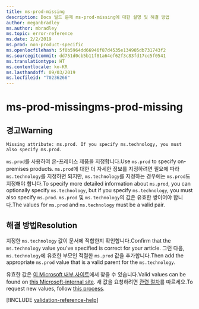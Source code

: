 ```yaml
---
title: ms-prod-missing
description: Docs 빌드 문제 ms-prod-missing에 대한 설명 및 해결 방법
author: meganbradley
ms.author: mbradley
ms.topic: error-reference
ms.date: 2/2/2019
ms.prod: non-product-specific
ms.openlocfilehash: 5f0b5964dd66946f87d4535e134905db731743f2
ms.sourcegitcommit: dd751d0cb5b11f81a64ef62f3c83fd17cc5f0541
ms.translationtype: HT
ms.contentlocale: ko-KR
ms.lasthandoff: 09/03/2019
ms.locfileid: "70236266"
---
```

# <a name="ms-prod-missing"></a><span data-ttu-id="d1569-103">ms-prod-missing</span><span class="sxs-lookup"><span data-stu-id="d1569-103">ms-prod-missing</span></span>

## <a name="warning"></a><span data-ttu-id="d1569-104">경고</span><span class="sxs-lookup"><span data-stu-id="d1569-104">Warning</span></span>

`Missing attribute: ms.prod. If you specify ms.technology, you must also specify ms.prod.`

<span data-ttu-id="d1569-105">`ms.prod`를 사용하여 온-프레미스 제품을 지정합니다.</span><span class="sxs-lookup"><span data-stu-id="d1569-105">Use `ms.prod` to specify on-premises products.</span></span> <span data-ttu-id="d1569-106">`ms.prod`에 대한 더 자세한 정보를 지정하려면 필요에 따라 `ms.technology`를 지정하면 되지만, `ms.technology`를 지정하는 경우에는 `ms.prod`도 지정해야 합니다.</span><span class="sxs-lookup"><span data-stu-id="d1569-106">To specify more detailed information about `ms.prod`, you can optionally specify `ms.technology`, but if you specify `ms.technology`, you must also specify `ms.prod`.</span></span> <span data-ttu-id="d1569-107">`ms.prod` 및 `ms.technology`의 값은 유효한 쌍이어야 합니다.</span><span class="sxs-lookup"><span data-stu-id="d1569-107">The values for `ms.prod` and `ms.technology` must be a valid pair.</span></span>

## <a name="resolution"></a><span data-ttu-id="d1569-108">해결 방법</span><span class="sxs-lookup"><span data-stu-id="d1569-108">Resolution</span></span>

<span data-ttu-id="d1569-109">지정한 `ms.technology` 값이 문서에 적합한지 확인합니다.</span><span class="sxs-lookup"><span data-stu-id="d1569-109">Confirm that the `ms.technology` value you've specified is correct for your article.</span></span> <span data-ttu-id="d1569-110">그런 다음, `ms.technology`에 유효한 부모인 적절한 `ms.prod` 값을 추가합니다.</span><span class="sxs-lookup"><span data-stu-id="d1569-110">Then add the appropriate `ms.prod` value that is a valid parent for the `ms.technology`.</span></span>

<span data-ttu-id="d1569-111">유효한 값은 [이 Microsoft 내부 사이트](https://docsmetadatatool.azurewebsites.net/allowlists)에서 찾을 수 있습니다.</span><span class="sxs-lookup"><span data-stu-id="d1569-111">Valid values can be found on [this Microsoft-internal site](https://docsmetadatatool.azurewebsites.net/allowlists).</span></span> <span data-ttu-id="d1569-112">새 값을 요청하려면 [관련 절차](https://review.docs.microsoft.com/help/contribute/metadata-changes?branch=master)를 따르세요.</span><span class="sxs-lookup"><span data-stu-id="d1569-112">To request new values, follow [this process](https://review.docs.microsoft.com/help/contribute/metadata-changes?branch=master).</span></span>

<!--make sure to add this file to your includes folder and verify the path-->
[!INCLUDE [validation-reference-help](includes/validation-reference-help.md)]
